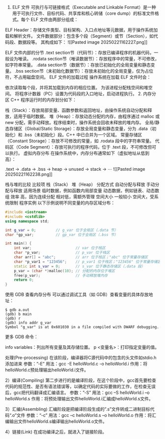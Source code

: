 1. ELF 文件
可执行与可链接格式（Executable and Linkable Format）是一种用于可执行文件、目标代码、共享库和核心转储（core dump）的标准文件格式。每个 ELF 文件由两部分组成：

ELF Header：存储文件类型、目标架构、入口点地址等元数据，用于操作系统加载和解析文件。
文件数据部分：包含多个段（Segment）或节（Section），如代码段、数据段等。
其构成如下：
![[Pasted image 20250221162227.png]]

ELF 文件内部的分节
.text section节（代码节）：存放已编译程序的机器代码，一般设为唯读。
.rodata section节（唯读数据节）：存放程序中的常量，不可修改，如字符串常量。
.data section节（数据节）：存放已初始化的全局变量和静态变量。
.bss section节（未初始化数据节）：存放未初始化的全局变量，仅为占位符，不占用磁盘空间。
ELF 文件的加载过程
操作系统在加载 ELF 文件时会：

依次读取每个段，并将其加载到内存的相应位置。
为该进程分配栈空间和堆空间。
将程序计数器（PC）设置为代码段的入口地址，启动进程执行。
2. 内存分区
C++ 程序运行时的内存划分如下：

栈（Stack）：存放局部变量、函数参数和返回地址，由操作系统自动分配和释放，适用于临时数据。
堆（Heap）：存放动态分配的内存，由程序通过 malloc 或 new 分配，需手动释放。程序结束时，操作系统会回收未释放的堆内存。
全局/静态存储区（Global/Static Storage）：存放全局变量和静态变量，分为 .data（初始化）和 .bss（未初始化）段。C++ 中已合并为一个区域。
常量存储区（Constant Storage）：存放不可修改的常量，如 .rodata 段中的字符串常量。
代码区（Code Segment）：存放可执行的程序代码，位于 .text 段，不可修改但可以执行。
虚拟内存分布
在操作系统中，内存分布通常如下（虚拟地址从低到高）：

.text → .data → .bss → heap → unused → stack → ⋯
![[Pasted image 20250221162238.png]]


栈与堆的比较
比较项	栈（Stack）	堆（Heap）
分配方式	自动分配与释放	手动分配与释放
适用场景	临时数据，例如函数内局部变量	动态数据，例如链表、动态数组
效率	高，因为连续分配	相对低，需额外管理
空间大小	一般较小	空间大，受系统限制
程序实例
以下示例说明不同变量的内存区域分布：


```c++
#include <iostream>
#include <cstdlib>
using namespace std;

int g_var = 0;         // g_var 位于全局区（.data 节）
char *gp_var;          // gp_var 位于全局区（.bss 节）

int main() {
    int var;                    // var 位于栈区
    char *p_var;                // p_var 位于栈区
    char arr[] = "abc";         // arr 位于栈区；"abc" 位于常量存储区
    char *p_var1 = "123456";    // p_var1 位于栈区；"123456" 位于常量存储区
    static int s_var = 0;       // s_var 位于静态存储区（.data 段）
    p_var = (char *)malloc(10); // 分配的内存位于堆区
    free(p_var);                // 手动释放堆内存
    return 0;
}
```
使用 GDB 查看内存分布
可以通过调试工具（如 GDB）查看变量的具体存放地址：


```shell
$ gdb a.out
(gdb) b main
(gdb) r
(gdb) info addr g_var
Symbol "g_var" is at 0x601030 in a file compiled with DWARF debugging.
```
更多 GDB 命令：

info variables：列出所有变量及其存储位置。
p <变量名>：打印指定变量的值。

处理(Pre-processing)
在该阶段，编译器将C源代码中的包含的头文件如stdio.h添加进来
参数：”-E”
用法：gcc -E helloWorld.c -o helloWorld.i
作用：将helloWorld.c预处理输出helloWorld.i文件。

2）编译(Compiling)
第二步进行的是编译阶段，在这个阶段中，gcc首先要检查代码的规范性、是否有语法错误等，以确定代码的实际要做的工作，在检查无误后，gcc把代码翻译成汇编语言。
参数：”-S”
用法：gcc –S helloWorld.i –o helloWorld.s
作用：将预处理输出文件helloWorld.i汇编成helloWorld.s文件。

3）汇编(Assembling)
汇编阶段是把编译阶段生成的”.s”文件转成二进制目标代码“.o”文件
参数：“-c”
用法：gcc –c helloWorld.s –o helloWorld.o
作用：将汇编输出文件helloWorld.s编译输出helloWorld.o文件。

4）链接(Link)
在成功编译之后，就进入了链接阶段。
